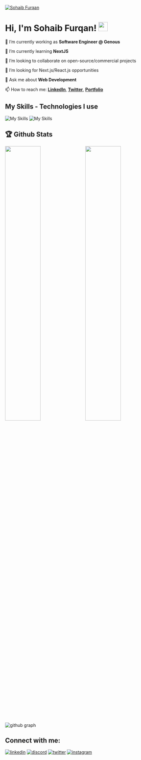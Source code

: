 [![Sohaib Furqan](https://utfs.io/f/32090036-16fb-48d9-8443-8cbf2d043075-olh0em.png)](https://sohaibfurqan.com)

# Hi, I'm Sohaib Furqan! <img src="https://raw.githubusercontent.com/MartinHeinz/MartinHeinz/master/wave.gif" width="30px" height="30px">

🔭 I’m currently working as **Software Engineer @ Genous**

🌱 I’m currently learning **NextJS**

👯 I’m looking to collaborate on open-source/commercial projects

🤔 I’m looking for Next.js/React.js opportunities

💬 Ask me about **Web Development**

📫 How to reach me: **[LinkedIn](https://www.linkedin.com/in/sohaibfurqan/)**, **[Twitter](https://twitter.com/sohaibfurqan_)**, **[Portfolio](https://sohaibfurqan.com/contact)**

## My Skills - Technologies I use

![My Skills](https://skillicons.dev/icons?i=js,ts,react,next,redux,tailwind,materialui,nodejs,expressjs,mongodb,git,github,vercel)
![My Skills](https://skillicons.dev/icons?i=html,css,supabase,sass,heroku,mysql,bootstrap,vscode,bash,figma,threejs,graphql,jest)

## 🏆 Github Stats

<img  src="https://github-stats-lemon.vercel.app/api?username=sohaibfurqan92&show_icons=true&hide_border=true&theme=tokyonight" width="48%" align="right" >
<img  src="https://github-readme-streak-stats.herokuapp.com/?user=sohaibfurqan92&theme=tokyonight" width="48%" >

![github graph](https://github-readme-activity-graph.vercel.app/graph?username=sohaibfurqan92&theme=react-dark)

## Connect with me:

[![linkedin](https://skillicons.dev/icons?i=linkedin)](https://linkedin.com/in/sohaibfurqan/)
[![discord](https://skillicons.dev/icons?i=discord)](https://discord.com/users/sohaibfurqan)
[![twitter](https://skillicons.dev/icons?i=twitter)](https://twitter.com/sohaibfurqan_)
[![instagram](https://skillicons.dev/icons?i=instagram)](https://instagram.com/sohaibfurqan_)
